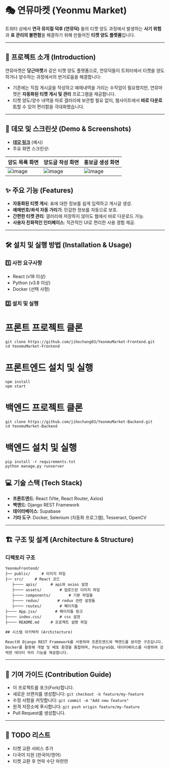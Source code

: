 
# 🎭 연뮤마켓 (Yeonmu Market)

트위터 상에서 **연극 뮤지컬 덕후 (연뮤덕)** 들의 티켓 양도 과정에서 발생하는 **사기 위험**과 **표 관리의 불편함**을 해결하기 위해 만들어진 **티켓 양도 플랫폼**입니다.

---

## 🚀 프로젝트 소개 (Introduction)

연뮤마켓은 **당근마켓**과 같은 티켓 양도 플랫폼으로, 연뮤덕들이 트위터에서 티켓을 양도하거나 양수하는 과정에서의 번거로움을 해결합니다:

- 기존에는 직접 게시글을 작성하고 예매내역을 가리는 수작업이 필요했지만, 연뮤마켓은 **자동화된 티켓 게시 및 관리** 프로그램을 제공합니다.
- 티켓 양도/양수 내역을 따로 갤러리에 보관할 필요 없이, 웹사이트에서 **바로 다운로드**할 수 있어 편리함을 극대화했습니다.

---

## 🎥 데모 및 스크린샷 (Demo & Screenshots)

- **[데모 링크](#)** (예시)
- 주요 화면 스크린샷:

| **양도 목록 화면**               | **양도글 작성 화면**          | **홍보글 생성 화면**         |
|---------------------------------|-----------------------------|-----------------------------|
| ![image](https://github.com/user-attachments/assets/174d0175-c072-49ea-9e4c-3b997d478984) | ![image](https://github.com/user-attachments/assets/b1df8c92-1dbc-4bc4-b871-b21c7364cce6) | ![image](https://github.com/user-attachments/assets/44b2e527-70a6-463e-96a7-1eb805bde715) |


## ✨ 주요 기능 (Features)

- **자동화된 티켓 게시**: 표에 대한 정보를 쉽게 입력하고 게시글 생성.
- **예매번호/좌석 자동 가리기**: 민감한 정보를 자동으로 보호.
- **간편한 티켓 관리**: 갤러리에 저장하지 않아도 웹에서 바로 다운로드 가능.
- **사용자 친화적인 인터페이스**: 직관적인 UI로 편리한 사용 경험 제공.

---

## 🛠️ 설치 및 실행 방법 (Installation & Usage)

### 1️⃣ 사전 요구사항
- React (v18 이상)
- Python (v3.8 이상)
- Docker (선택 사항)

### 2️⃣ 설치 및 실행
# 프론트 프로젝트 클론
`git clone https://github.com/jihochang03/YeonmuMarket-Frontend.git`  
`cd YeonmuMarket-Frontend`

# 프론트엔드 설치 및 실행 
`npm install`  
`npm start`

# 백엔드 프로젝트 클론
`git clone https://github.com/jihochang03/YeonmuMarket-Backend.git`  
`cd YeonmuMarket-Backend`

# 백엔드 설치 및 실행
`pip install -r requirements.txt`  
`python manage.py runserver`

## 💻 기술 스택 (Tech Stack)
- **프론트엔드**: React (Vite, React Router, Axios)
- **백엔드**: Django REST Framework
- **데이터베이스**: Supabase
- **기타 도구**: Docker, Selenium (자동화 프로그램), Tesseract, OpenCV

---

## 🏗️ 구조 및 설계 (Architecture & Structure)

### 디렉토리 구조
```plaintext
YeonmuFrontend/
├── public/     # 이미지 파일
├── src/     # React 코드
   ├──── apis/      # api와 axios 설정
   ├──── assets/        # 업로드된 이미지 파일
   ├──── components/        # 기본 파일들
   ├──── redux/        # redux 관련 설정들
   ├──── routes/        # 페이지들
├──── App.jsx/        # 페이지들 링크
├──── index.css/        # css 설정
├──── README.md     # 프로젝트 설명 파일

## 시스템 아키텍처 (Architecture)

React와 Django REST Framework를 사용하여 프론트엔드와 백엔드를 분리한 구조입니다.  
Docker를 활용해 개발 및 배포 환경을 통합하며, PostgreSQL 데이터베이스를 사용하여 강력한 데이터 처리 기능을 제공합니다.
```
---

## 🤝 기여 가이드 (Contribution Guide)

- 이 프로젝트를 포크(Fork)합니다.
- 새로운 브랜치를 생성합니다:
   `git checkout -b feature/my-feature`
- 수정 사항을 커밋합니다:
`git commit -m "Add new feature"`
- 원격 저장소에 푸시합니다:
`git push origin feature/my-feature`
- Pull Request를 생성합니다.

---

## 📝 TODO 리스트
- 티켓 교환 서비스 추가
- 다국어 지원 (한국어/영어)
- 티켓 교환 후 연락 수단 마련련
